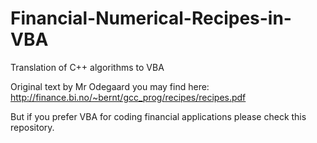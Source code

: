 # Financial-Numerical-Recipes-in-VBA
Translation of C++ algorithms to VBA

Original text by Mr Odegaard you may find here: 
http://finance.bi.no/~bernt/gcc_prog/recipes/recipes.pdf

But if you prefer VBA for coding financial applications please check this repository.
